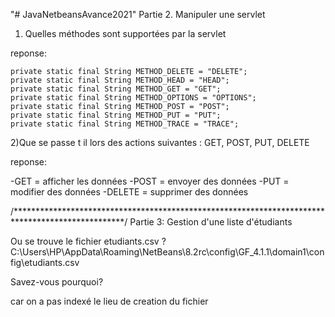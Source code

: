 "# JavaNetbeansAvance2021" 
Partie 2. Manipuler une servlet

1) Quelles méthodes sont supportées par la servlet

reponse:

    private static final String METHOD_DELETE = "DELETE";
    private static final String METHOD_HEAD = "HEAD";
    private static final String METHOD_GET = "GET";
    private static final String METHOD_OPTIONS = "OPTIONS";
    private static final String METHOD_POST = "POST";
    private static final String METHOD_PUT = "PUT";
    private static final String METHOD_TRACE = "TRACE";

2)Que se passe t il lors des actions suivantes : GET, POST, PUT, DELETE

reponse:

-GET = afficher les données
-POST = envoyer des données
-PUT = modifier des données
-DELETE = supprimer des données

/*************************************************************************************************/
Partie 3: Gestion d'une liste d'étudiants

Ou se trouve le fichier etudiants.csv ?
C:\Users\HP\AppData\Roaming\NetBeans\8.2rc\config\GF_4.1.1\domain1\config\etudiants.csv

Savez-vous pourquoi?

car on a pas indexé le lieu de creation du fichier